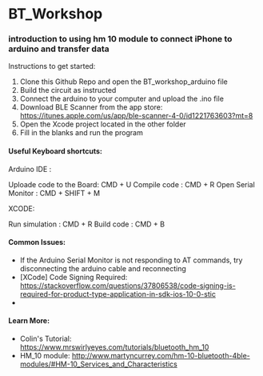 # BT_Workshop
### introduction to using hm 10 module to connect iPhone to arduino and transfer data

Instructions to get started:

1. Clone this Github Repo and open the BT_workshop_arduino file
2. Build the circuit as instructed
3. Connect the arduino to your computer and upload the .ino file
4. Download BLE Scanner from the app store: https://itunes.apple.com/us/app/ble-scanner-4-0/id1221763603?mt=8
4. Open the Xcode project located in the other folder
5. Fill in the blanks and run the program


#### Useful Keyboard shortcuts:

Arduino IDE :

Uploade code to the Board: CMD + U
Compile code             : CMD + R
Open Serial Monitor      : CMD + SHIFT + M

XCODE: 

Run simulation           : CMD + R
Build code               : CMD + B


#### Common Issues:
- If the Arduino Serial Monitor is not responding to AT commands, try disconnecting the arduino cable and reconnecting
- [XCode] Code Signing Required: https://stackoverflow.com/questions/37806538/code-signing-is-required-for-product-type-application-in-sdk-ios-10-0-stic
- 

#### Learn More:
- Colin's Tutorial: https://www.mrswirlyeyes.com/tutorials/bluetooth_hm_10
- HM_10 module: http://www.martyncurrey.com/hm-10-bluetooth-4ble-modules/#HM-10_Services_and_Characteristics
